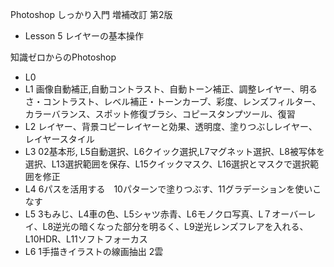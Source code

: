 Photoshop しっかり入門 増補改訂 第2版
 - Lesson 5 レイヤーの基本操作

知識ゼロからのPhotoshop
 - L0
 - L1 画像自動補正,自動コントラスト、自動トーン補正、調整レイヤー、明るさ・コントラスト、レベル補正・トーンカーブ、彩度、レンズフィルター、カラーバランス、スポット修復ブラシ、コピースタンプツール、復習
 - L2 レイヤー、背景コピーレイヤーと効果、透明度、塗りつぶしレイヤー、レイヤースタイル
 - L3 02基本形, L5自動選択、L6クイック選択,L7マグネット選択、L8被写体を選択、L13選択範囲を保存、L15クイックマスク、L16選択とマスクで選択範囲を修正
 - L4 6パスを活用する　10パターンで塗りつぶす、11グラデーションを使いこなす
 - L5 3もみじ、L4車の色、L5シャツ赤青、L6モノクロ写真、L７オーバーレイ、L8逆光の暗くなった部分を明るく、L9逆光レンズフレアを入れる、L10HDR、L11ソフトフォーカス
 - L6 1手描きイラストの線画抽出 2雲
